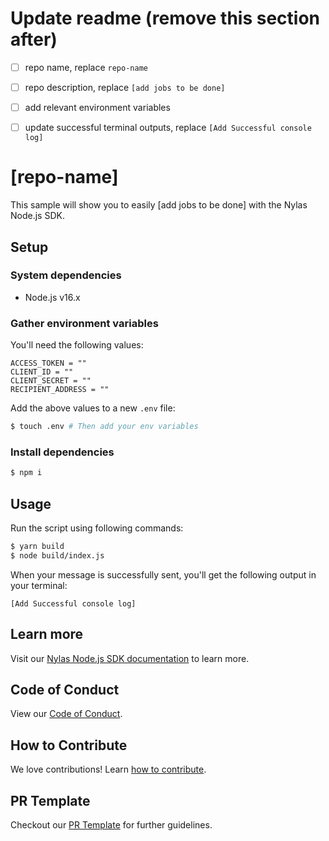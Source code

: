 # Update readme (remove this section after)
- [ ] repo name, replace `repo-name`
- [ ] repo description, replace `[add jobs to be done]`
- [ ] add relevant environment variables
- [ ] update successful terminal outputs, replace `[Add Successful console log]`


# [repo-name]

This sample will show you to easily [add jobs to be done] with the Nylas Node.js SDK.

## Setup

### System dependencies

- Node.js v16.x

### Gather environment variables

You'll need the following values:

```text
ACCESS_TOKEN = ""
CLIENT_ID = ""
CLIENT_SECRET = ""
RECIPIENT_ADDRESS = ""
```

Add the above values to a new `.env` file:

```bash
$ touch .env # Then add your env variables
```

### Install dependencies

```bash
$ npm i
```

## Usage

Run the script using following commands:

```bash
$ yarn build
$ node build/index.js
```

When your message is successfully sent, you'll get the following output in your terminal:

```text
[Add Successful console log]
```

## Learn more

Visit our [Nylas Node.js SDK documentation](https://developer.nylas.com/docs/developer-tools/sdk/node-sdk/) to learn more.

## Code of Conduct

View our [Code of Conduct](https://github.com/nylas-samples/.github/blob/main/CODE_OF_CONDUCT.md).

## How to Contribute

We love contributions! Learn [how to contribute](https://github.com/nylas-samples/.github/blob/main/CONTRIBUTING.md).

## PR Template

Checkout our [PR Template](https://github.com/nylas-samples/.github/tree/main) for further guidelines.